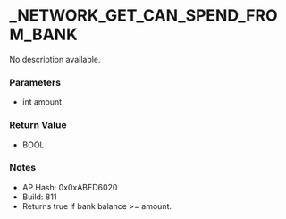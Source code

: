 # _NETWORK_GET_CAN_SPEND_FROM_BANK

No description available.

### Parameters
* int amount

### Return Value
* BOOL

### Notes
* AP Hash: 0x0xABED6020
* Build: 811
* Returns true if bank balance >= amount.

